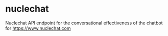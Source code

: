 # nuclechat
Nuclechat API endpoint for the conversational effectiveness of the chatbot for https://www.nuclechat.com

